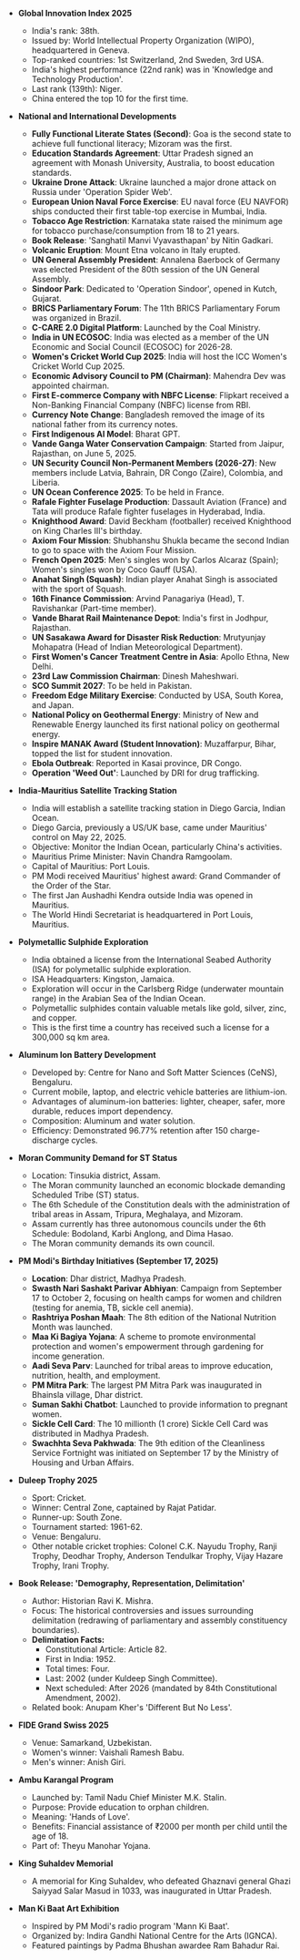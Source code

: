*   **Global Innovation Index 2025**
    *   India's rank: 38th.
    *   Issued by: World Intellectual Property Organization (WIPO), headquartered in Geneva.
    *   Top-ranked countries: 1st Switzerland, 2nd Sweden, 3rd USA.
    *   India's highest performance (22nd rank) was in 'Knowledge and Technology Production'.
    *   Last rank (139th): Niger.
    *   China entered the top 10 for the first time.

*   **National and International Developments**
    *   **Fully Functional Literate States (Second)**: Goa is the second state to achieve full functional literacy; Mizoram was the first.
    *   **Education Standards Agreement**: Uttar Pradesh signed an agreement with Monash University, Australia, to boost education standards.
    *   **Ukraine Drone Attack**: Ukraine launched a major drone attack on Russia under 'Operation Spider Web'.
    *   **European Union Naval Force Exercise**: EU naval force (EU NAVFOR) ships conducted their first table-top exercise in Mumbai, India.
    *   **Tobacco Age Restriction**: Karnataka state raised the minimum age for tobacco purchase/consumption from 18 to 21 years.
    *   **Book Release**: 'Sanghatil Manvi Vyavasthapan' by Nitin Gadkari.
    *   **Volcanic Eruption**: Mount Etna volcano in Italy erupted.
    *   **UN General Assembly President**: Annalena Baerbock of Germany was elected President of the 80th session of the UN General Assembly.
    *   **Sindoor Park**: Dedicated to 'Operation Sindoor', opened in Kutch, Gujarat.
    *   **BRICS Parliamentary Forum**: The 11th BRICS Parliamentary Forum was organized in Brazil.
    *   **C-CARE 2.0 Digital Platform**: Launched by the Coal Ministry.
    *   **India in UN ECOSOC**: India was elected as a member of the UN Economic and Social Council (ECOSOC) for 2026-28.
    *   **Women's Cricket World Cup 2025**: India will host the ICC Women's Cricket World Cup 2025.
    *   **Economic Advisory Council to PM (Chairman)**: Mahendra Dev was appointed chairman.
    *   **First E-commerce Company with NBFC License**: Flipkart received a Non-Banking Financial Company (NBFC) license from RBI.
    *   **Currency Note Change**: Bangladesh removed the image of its national father from its currency notes.
    *   **First Indigenous AI Model**: Bharat GPT.
    *   **Vande Ganga Water Conservation Campaign**: Started from Jaipur, Rajasthan, on June 5, 2025.
    *   **UN Security Council Non-Permanent Members (2026-27)**: New members include Latvia, Bahrain, DR Congo (Zaire), Colombia, and Liberia.
    *   **UN Ocean Conference 2025**: To be held in France.
    *   **Rafale Fighter Fuselage Production**: Dassault Aviation (France) and Tata will produce Rafale fighter fuselages in Hyderabad, India.
    *   **Knighthood Award**: David Beckham (footballer) received Knighthood on King Charles III's birthday.
    *   **Axiom Four Mission**: Shubhanshu Shukla became the second Indian to go to space with the Axiom Four Mission.
    *   **French Open 2025**: Men's singles won by Carlos Alcaraz (Spain); Women's singles won by Coco Gauff (USA).
    *   **Anahat Singh (Squash)**: Indian player Anahat Singh is associated with the sport of Squash.
    *   **16th Finance Commission**: Arvind Panagariya (Head), T. Ravishankar (Part-time member).
    *   **Vande Bharat Rail Maintenance Depot**: India's first in Jodhpur, Rajasthan.
    *   **UN Sasakawa Award for Disaster Risk Reduction**: Mrutyunjay Mohapatra (Head of Indian Meteorological Department).
    *   **First Women's Cancer Treatment Centre in Asia**: Apollo Ethna, New Delhi.
    *   **23rd Law Commission Chairman**: Dinesh Maheshwari.
    *   **SCO Summit 2027**: To be held in Pakistan.
    *   **Freedom Edge Military Exercise**: Conducted by USA, South Korea, and Japan.
    *   **National Policy on Geothermal Energy**: Ministry of New and Renewable Energy launched its first national policy on geothermal energy.
    *   **Inspire MANAK Award (Student Innovation)**: Muzaffarpur, Bihar, topped the list for student innovation.
    *   **Ebola Outbreak**: Reported in Kasai province, DR Congo.
    *   **Operation 'Weed Out'**: Launched by DRI for drug trafficking.

*   **India-Mauritius Satellite Tracking Station**
    *   India will establish a satellite tracking station in Diego Garcia, Indian Ocean.
    *   Diego Garcia, previously a US/UK base, came under Mauritius' control on May 22, 2025.
    *   Objective: Monitor the Indian Ocean, particularly China's activities.
    *   Mauritius Prime Minister: Navin Chandra Ramgoolam.
    *   Capital of Mauritius: Port Louis.
    *   PM Modi received Mauritius' highest award: Grand Commander of the Order of the Star.
    *   The first Jan Aushadhi Kendra outside India was opened in Mauritius.
    *   The World Hindi Secretariat is headquartered in Port Louis, Mauritius.

*   **Polymetallic Sulphide Exploration**
    *   India obtained a license from the International Seabed Authority (ISA) for polymetallic sulphide exploration.
    *   ISA Headquarters: Kingston, Jamaica.
    *   Exploration will occur in the Carlsberg Ridge (underwater mountain range) in the Arabian Sea of the Indian Ocean.
    *   Polymetallic sulphides contain valuable metals like gold, silver, zinc, and copper.
    *   This is the first time a country has received such a license for a 300,000 sq km area.

*   **Aluminum Ion Battery Development**
    *   Developed by: Centre for Nano and Soft Matter Sciences (CeNS), Bengaluru.
    *   Current mobile, laptop, and electric vehicle batteries are lithium-ion.
    *   Advantages of aluminum-ion batteries: lighter, cheaper, safer, more durable, reduces import dependency.
    *   Composition: Aluminum and water solution.
    *   Efficiency: Demonstrated 96.77% retention after 150 charge-discharge cycles.

*   **Moran Community Demand for ST Status**
    *   Location: Tinsukia district, Assam.
    *   The Moran community launched an economic blockade demanding Scheduled Tribe (ST) status.
    *   The 6th Schedule of the Constitution deals with the administration of tribal areas in Assam, Tripura, Meghalaya, and Mizoram.
    *   Assam currently has three autonomous councils under the 6th Schedule: Bodoland, Karbi Anglong, and Dima Hasao.
    *   The Moran community demands its own council.

*   **PM Modi's Birthday Initiatives (September 17, 2025)**
    *   **Location**: Dhar district, Madhya Pradesh.
    *   **Swasth Nari Sashakt Parivar Abhiyan**: Campaign from September 17 to October 2, focusing on health camps for women and children (testing for anemia, TB, sickle cell anemia).
    *   **Rashtriya Poshan Maah**: The 8th edition of the National Nutrition Month was launched.
    *   **Maa Ki Bagiya Yojana**: A scheme to promote environmental protection and women's empowerment through gardening for income generation.
    *   **Aadi Seva Parv**: Launched for tribal areas to improve education, nutrition, health, and employment.
    *   **PM Mitra Park**: The largest PM Mitra Park was inaugurated in Bhainsla village, Dhar district.
    *   **Suman Sakhi Chatbot**: Launched to provide information to pregnant women.
    *   **Sickle Cell Card**: The 10 millionth (1 crore) Sickle Cell Card was distributed in Madhya Pradesh.
    *   **Swachhta Seva Pakhwada**: The 9th edition of the Cleanliness Service Fortnight was initiated on September 17 by the Ministry of Housing and Urban Affairs.

*   **Duleep Trophy 2025**
    *   Sport: Cricket.
    *   Winner: Central Zone, captained by Rajat Patidar.
    *   Runner-up: South Zone.
    *   Tournament started: 1961-62.
    *   Venue: Bengaluru.
    *   Other notable cricket trophies: Colonel C.K. Nayudu Trophy, Ranji Trophy, Deodhar Trophy, Anderson Tendulkar Trophy, Vijay Hazare Trophy, Irani Trophy.

*   **Book Release: 'Demography, Representation, Delimitation'**
    *   Author: Historian Ravi K. Mishra.
    *   Focus: The historical controversies and issues surrounding delimitation (redrawing of parliamentary and assembly constituency boundaries).
    *   **Delimitation Facts:**
        *   Constitutional Article: Article 82.
        *   First in India: 1952.
        *   Total times: Four.
        *   Last: 2002 (under Kuldeep Singh Committee).
        *   Next scheduled: After 2026 (mandated by 84th Constitutional Amendment, 2002).
    *   Related book: Anupam Kher's 'Different But No Less'.

*   **FIDE Grand Swiss 2025**
    *   Venue: Samarkand, Uzbekistan.
    *   Women's winner: Vaishali Ramesh Babu.
    *   Men's winner: Anish Giri.

*   **Ambu Karangal Program**
    *   Launched by: Tamil Nadu Chief Minister M.K. Stalin.
    *   Purpose: Provide education to orphan children.
    *   Meaning: 'Hands of Love'.
    *   Benefits: Financial assistance of ₹2000 per month per child until the age of 18.
    *   Part of: Theyu Manohar Yojana.

*   **King Suhaldev Memorial**
    *   A memorial for King Suhaldev, who defeated Ghaznavi general Ghazi Saiyyad Salar Masud in 1033, was inaugurated in Uttar Pradesh.

*   **Man Ki Baat Art Exhibition**
    *   Inspired by PM Modi's radio program 'Mann Ki Baat'.
    *   Organized by: Indira Gandhi National Centre for the Arts (IGNCA).
    *   Featured paintings by Padma Bhushan awardee Ram Bahadur Rai.